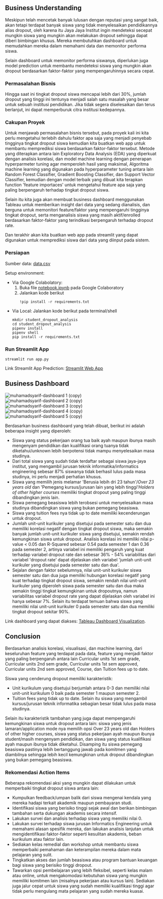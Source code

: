 ## Business Understanding
Meskipun telah mencetak banyak lulusan dengan reputasi yang sangat baik, akan tetapi terdapat banyak siswa yang tidak menyelesaikan pendidikannya alias dropout, oleh karena itu Jaya Jaya Institut ingin mendeteksi secepat mungkin siswa yang mungkin akan melakukan dropout sehingga dapat diberi bimbingan khusus. Mereka membutuhkan dashboard untuk  memudahkan mereka dalam memahami data dan memonitor performa siswa.

Selain dashboard untuk memonitor performa siswanya, diperlukan juga model prediction untuk membantu mendeteksi siswa yang mungkin akan dropout berdasarkan faktor-faktor yang mempengaruhinnya secara cepat.

### Permasalahan Bisnis

Hingga saat ini tingkat dropout siswa mencapai lebih dari 30%, jumlah dropout yang tinggi ini tentunya menjadi salah satu masalah yang besar untuk sebuah institusi pendidikan. Jika tidak segera diselesaikan dan terus berlanjut, ini dapat memperburuk citra institusi kedepannya.

### Cakupan Proyek

Untuk menjawab permasalahan bisnis tersebut, pada proyek kali ini kita perlu mengetahui terlebih dahulu faktor apa saja yang menjadi penyebab tingginya tingkat dropout siswa kemudian kita buatkan web app untuk membantu memprediksi siswa berdasarkan faktor-faktor tersebut. Metode yang diterapkan antara lain Exploratory Data Analysis (EDA) yang diperkuat dengan analisis korelasi, dan model machine learning dengan penerapan hyperparmeter tuning agar memperoleh hasil yang maksimal, Algoritma machine learning yang digunakan pada hyperparameter tuning antara lain Random Forest Classifier, Gradient Boosting Classifier, dan Support Vector Classifier, kemudian dengan model terbaik yang dibuat kita terapkan function 'feature importaces' untuk mengetahui feature apa saja yang paling berpengaruh terhadap tingkat dropout siswa.

Selain itu kita juga akan membuat business dashboard menggunakan Tableau untuk memberikan insight dari data yang sedang dianalisis, dan berguna untuk memonitori feature/faktor yang mempengaruhi tingginya tingkat dropout, serta menganalisis siswa yang masih aktif/enrolled berdasarkan faktor-faktor yang terindikasi berpengaruh terhadap dropout rate.

Dan terakhir akan kita buatkan web app pada streamlit yang dapat digunakan untuk memprediksi siswa dari data yang diinput pada sistem.

### Persiapan

Sumber data: [data.csv](https://raw.githubusercontent.com/dicodingacademy/dicoding_dataset/main/students_performance/data.csv)

Setup environment:
- Via Google Colabolatory:
   1. Buka file [notebook.ipynb](https://github.com/MuhamadSyarifFakhrezi/Student-Dropout-Analysis/blob/main/notebook.ipynb) pada Google Colaboratory
   2. Jalankan kode berikut
      ```
      !pip install -r requirements.txt
      ```
- Via Local:
   Jalankan kode berikut pada terminal/shell
   ```
   mkdir student_dropout_analysis
   cd student_dropout_analysis
   pipenv install
   pipenv shell
   pip install -r requirements.txt
   ```

### Run Streamlit App

```
streamlit run app.py
```
Link Streamlit App Prediction: [Streamlit Web App](https://student-dropout-analysis-msyarif.streamlit.app/)

## Business Dashboard
![muhamadsyarif-dashboard 1 (copy)](https://github.com/user-attachments/assets/3b43c816-7878-4d32-a0b3-230f9dd54b78)
![muhamadsyarif-dashboard 2 (copy)](https://github.com/user-attachments/assets/f24e7d10-74dc-49cb-a97d-7602d29b22be)
![muhamadsyarif-dashboard 3 (copy)](https://github.com/user-attachments/assets/de55d9d0-0724-44f0-aaaf-7d3d32f902c7)
![muhamadsyarif-dashboard 4 (copy)](https://github.com/user-attachments/assets/6619d3cf-a012-49f3-91e2-e9c60fa93639)
![muhamadsyarif-dashboard 5 (copy)](https://github.com/user-attachments/assets/7ba2b97e-ef77-4166-b23f-a56b2ac062fa)

Berdasarkan business dashboard yang telah dibuat, berikut ini adalah beberapa insight yang diperoleh:
- Siswa yang status pekerjaan orang tua baik ayah maupun ibunya masih mengenyam pendidikan dan kualifikasi orang tuanya tidak diketahui/unknown lebih berpotensi tidak mampu menyelesaikan masa studinya.
- Dari total siswa yang sudah tidak terdaftar sebagai siswa jaya-jaya institut, yang mengambil jurusan teknik informatika/informatics engineering sebesar 87% siswanya tidak berhasil lulus pada masa studinya, ini perlu menjadi perhatian khusus.
- Siswa yang memilih jenis melamar 'Berusia lebih dri 23 tahun'/*Over 23 years old* dan 'Pemegang kursus/jurusan lain yang lebih tinggi'*Holders of other higher courses* memiliki tingkat dropout yang paling tinggi dibandingkan jenis lain.
- Siswa pemegang beasiswa lebih terobsesi untuk menyelesaikan masa studinya dibandingkan siswa yang bukan pemegang beasiswa.
- Siswa yang tuition fees nya tidak up to date memiliki kecenderungan untuk dropout.
- Jumlah unit-unit kurikuler yang disetujui pada semester satu dan dua memiliki korelasi negatif dengan tingkat dropout siswa, maka semakin banyak jumlah unit-unit kurikuler siswa yang disetujui, semakin rendah kemungkinan siswa untuk dropout. Analisis korelasi ini memiliki nilai p-value < 0.05 dan R-Squared sebesar 0.54 pada semester 1 dan 0.36 pada semester 2, artinya variabel ini memiliki pengaruh yang kuat terhadap variabel dropout rate dan sebesar 36% - 54% variabilitas dari variabel 'dropout rate' dapat dijelaskan oleh variabel 'jumlah unit-unit kurikuler yang disetujui pada semester satu dan dua'.
- Sejalan dengan faktor sebelumnya, nilai unit-unit kurikuler siswa semester satu dan dua juga memiliki hubungan korelasi negatif yang kuat terhadap tingkat dropout siswa, semakin rendah nilai unit-unit kurikuler yang diperoleh siswa pada semester satu dan dua maka semakin tinggi tingkat kemungkinan untuk dropoutnya, namun variabilitas variabel dropout rate yang dapat dijelaskan oleh variabel ini hanya sebesar 7%. Selain itu terdapat temuan bahwa siswa yang memiliki nilai unit-unit kurikuler 0 pada semester satu dan dua memiliki tingkat dropout sekitar 90%. 

Link dashboard yang dapat diakses: [Tableau Dashboard Visualization](https://public.tableau.com/views/studentperformanceanalysis_17181749958020/Home?:language=en-US&:sid=&:display_count=n&:origin=viz_share_link).

## Conclusion

Berdasarkan analisis korelasi, visualisasi, dan machine learning, dari keseluruhan feature yang terdapat pada data, feature yang menjadi faktor yang paling berpengaruh antara lain Curricular units 1st sem grade, Curricular units 2nd sem grade, Curricular units 1st sem approved, Curricular units 2nd sem approved, Course, dan Tuition fees up to date.

Siswa yang cenderung dropout memiliki karakteristik:
- Unit kurikulum yang disetujui berjumlah antara 0-3 dan memiliki nilai unit-unit kurikulum 0 baik pada semester 1 maupun semester 2.
- Tuition fees yang tidak up to date.
Selain itu siswa yang mengambil kursus/jurusan teknik informatika sebagian besar tidak lulus pada masa studinya.

Selain itu karakteristik tambahan yang juga dapat mempengaruhi kemungkinan siswa untuk dropout antara lain: siswa yang jenis lamaran/application mode nya memilih opsi Over 23 years old dan Holders of other higher courses, siswa yang status pekerjaan ayah maupun ibunya student/masih mengenyam pendidikan, dan siswa yang status kualifikasi ayah maupun ibunya tidak diketahui. Disamping itu siswa pemegang beasiswa pastinya lebih bertanggung jawab pada komitmen yang diambilnya sehingga lebih kecil kemungkinan untuk dropout dibandingkan yang bukan pemegang beasiswa.

### Rekomendasi Action Items

Beberapa rekomendasi aksi yang mungkin dapat dilakukan untuk memperbaiki tingkat dropout siswa antara lain:
- Kumpulkan feedback/umpan balik dari siswa mengenai kendala yang mereka hadapi terkait akademik maupun pembayaran studi.
- Identifikasi siswa yang berisiko tinggi sejak awal dan berikan bimbingan tambahan serta dukungan akademis secara intensif.
- Lakukan survei dan analisis terhadap siswa yang memiliki nilai 0.
-  Lakukan survei terhadap siswa jurusan Informatics Engineering untuk memahami alasan spesifik mereka, dan lakukan analisis lanjutan untuk mengidentifikasi faktor-faktor seperti kesulitan akademis, beban kurikulum atau faktor lain.
- Sediakan kelas remedial dan workshop untuk membantu siswa memperbaiki pemahaman dan keterampilan mereka dalam mata pelajaran yang sulit.
- Tingkatkan akses dan jumlah beasiswa atau program bantuan keuangan bagi siswa yang berisiko tinggi dropout.
- Tawarkan opsi pembelajaran yang lebih fleksibel, seperti kelas malam atau online, untuk mengakomodasi kebutuhan siswa yang mungkin memiliki komitmen lain (misalnya pekerjaan atau kursus lain). Sediakan juga jalur cepat untuk siswa yang sudah memiliki kualifikasi tinggi agar tidak perlu mengulang mata pelajaran yang sudah mereka kuasai.
